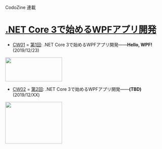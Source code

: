 CodoZine 連載  
# [.NET Core 3で始めるWPFアプリ開発](https://codezine.jp/article/corner/805)

- [CW01](./CW01/) = [第1回](https://codezine.jp/article/detail/11809): .NET Core 3で始めるWPFアプリ開発――**Hello, WPF!** (2019/12/23)  
<img src="https://cz-cdn.shoeisha.jp/static/images/article/11809/Fig09s.png" width="180" height="76">

- [CW02](./CW02/) = [第2回](https://codezine.jp/article/detail/11854): .NET Core 3で始めるWPFアプリ開発――**(TBD)** (2019/12/XX)  
<img src="https://cz-cdn.shoeisha.jp/static/images/article/11854/fig02.png" width="180" height="132">



